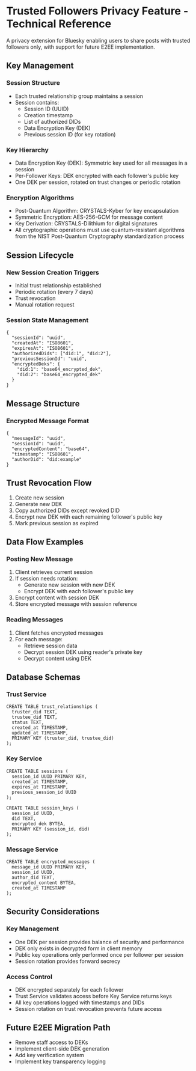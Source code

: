 # Trusted Followers Privacy Feature - Technical Reference

A privacy extension for Bluesky enabling users to share posts with trusted followers only, with support for future E2EE implementation.

## Key Management

### Session Structure

- Each trusted relationship group maintains a session
- Session contains:
  - Session ID (UUID)
  - Creation timestamp
  - List of authorized DIDs
  - Data Encryption Key (DEK)
  - Previous session ID (for key rotation)

### Key Hierarchy

- Data Encryption Key (DEK): Symmetric key used for all messages in a session
- Per-Follower Keys: DEK encrypted with each follower's public key
- One DEK per session, rotated on trust changes or periodic rotation

### Encryption Algorithms

- Post-Quantum Algorithm: CRYSTALS-Kyber for key encapsulation
- Symmetric Encryption: AES-256-GCM for message content
- Key Derivation: CRYSTALS-Dilithium for digital signatures
- All cryptographic operations must use quantum-resistant algorithms from the NIST Post-Quantum Cryptography standardization process

## Session Lifecycle

### New Session Creation Triggers

- Initial trust relationship established
- Periodic rotation (every 7 days)
- Trust revocation
- Manual rotation request

### Session State Management

```
{
  "sessionId": "uuid",
  "createdAt": "ISO8601",
  "expiresAt": "ISO8601",
  "authorizedDids": ["did:1", "did:2"],
  "previousSessionId": "uuid",
  "encryptedDeks": {
    "did:1": "base64_encrypted_dek",
    "did:2": "base64_encrypted_dek"
  }
}
```

## Message Structure

### Encrypted Message Format

```
{
  "messageId": "uuid",
  "sessionId": "uuid",
  "encryptedContent": "base64",
  "timestamp": "ISO8601",
  "authorDid": "did:example"
}
```

## Trust Revocation Flow

1. Create new session
2. Generate new DEK
3. Copy authorized DIDs except revoked DID
4. Encrypt new DEK with each remaining follower's public key
5. Mark previous session as expired

## Data Flow Examples

### Posting New Message

1. Client retrieves current session
2. If session needs rotation:
   - Generate new session with new DEK
   - Encrypt DEK with each follower's public key
3. Encrypt content with session DEK
4. Store encrypted message with session reference

### Reading Messages

1. Client fetches encrypted messages
2. For each message:
   - Retrieve session data
   - Decrypt session DEK using reader's private key
   - Decrypt content using DEK

## Database Schemas

### Trust Service

```
CREATE TABLE trust_relationships (
  truster_did TEXT,
  trustee_did TEXT,
  status TEXT,
  created_at TIMESTAMP,
  updated_at TIMESTAMP,
  PRIMARY KEY (truster_did, trustee_did)
);
```

### Key Service

```
CREATE TABLE sessions (
  session_id UUID PRIMARY KEY,
  created_at TIMESTAMP,
  expires_at TIMESTAMP,
  previous_session_id UUID
);

CREATE TABLE session_keys (
  session_id UUID,
  did TEXT,
  encrypted_dek BYTEA,
  PRIMARY KEY (session_id, did)
);
```

### Message Service

```
CREATE TABLE encrypted_messages (
  message_id UUID PRIMARY KEY,
  session_id UUID,
  author_did TEXT,
  encrypted_content BYTEA,
  created_at TIMESTAMP
);
```

## Security Considerations

### Key Management

- One DEK per session provides balance of security and performance
- DEK only exists in decrypted form in client memory
- Public key operations only performed once per follower per session
- Session rotation provides forward secrecy

### Access Control

- DEK encrypted separately for each follower
- Trust Service validates access before Key Service returns keys
- All key operations logged with timestamps and DIDs
- Session rotation on trust revocation prevents future access

## Future E2EE Migration Path

- Remove staff access to DEKs
- Implement client-side DEK generation
- Add key verification system
- Implement key transparency logging
